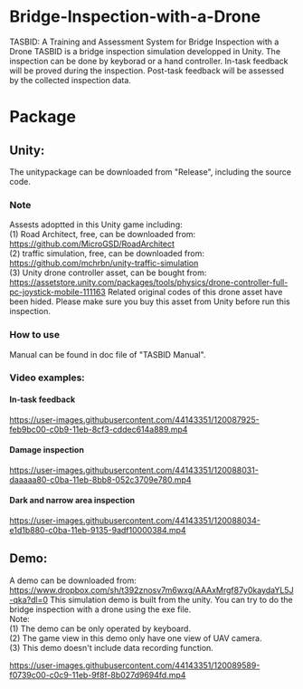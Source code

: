 # Bridge-Inspection-with-a-Drone
TASBID: A Training and Assessment System for Bridge Inspection with a Drone
TASBID is a bridge inspection simulation developped in Unity. The inspection can be done by keyborad or a hand controller. 
In-task feedback will be proved during the inspection.
Post-task feedback will be assessed by the collected inspection data. 

# Package   

## Unity:  
The unitypackage can be downloaded from "Release", including the source code.  

### Note
Assests adoptted in this Unity game including:  
(1) Road Architect, free, can be downloaded from: https://github.com/MicroGSD/RoadArchitect  
(2) traffic simulation, free, can be downloaded from: https://github.com/mchrbn/unity-traffic-simulation  
(3) Unity drone controller asset, can be bought from: https://assetstore.unity.com/packages/tools/physics/drone-controller-full-pc-joystick-mobile-111163 
    Related original codes of this drone asset have been hided. Please make sure you buy this asset from Unity before run this inspection.  
    
### How to use  
Manual can be found in doc file of "TASBID Manual".

### Video examples:  
#### In-task feedback
https://user-images.githubusercontent.com/44143351/120087925-feb9bc00-c0b9-11eb-8cf3-cddec614a889.mp4

#### Damage inspection
https://user-images.githubusercontent.com/44143351/120088031-daaaaa80-c0ba-11eb-8bb8-052c3709e780.mp4

#### Dark and narrow area inspection
https://user-images.githubusercontent.com/44143351/120088034-e1d1b880-c0ba-11eb-9135-9adf10000384.mp4


## Demo: 
A demo can be downloaded from: https://www.dropbox.com/sh/t392znosv7m6wxg/AAAxMrgf87y0kaydaYL5J-qka?dl=0
This simulation demo is built from the unity. You can try to do the bridge inspection with a drone using the exe file.  
Note:    
(1) The demo can be only operated by keyboard.   
(2) The game view in this demo only have one view of UAV camera.   
(3) This demo doesn't include data recording function.   

https://user-images.githubusercontent.com/44143351/120089589-f0739c00-c0c9-11eb-9f8f-8b027d9694fd.mp4

